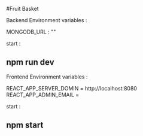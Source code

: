 #Fruit Basket


Backend Environment variables  : 

MONGODB_URL : ""

start : 

## npm run dev 


Frontend Environment variables  :

REACT_APP_SERVER_DOMIN = http://localhost:8080
REACT_APP_ADMIN_EMAIL = <admin email id >

start : 

## npm start
